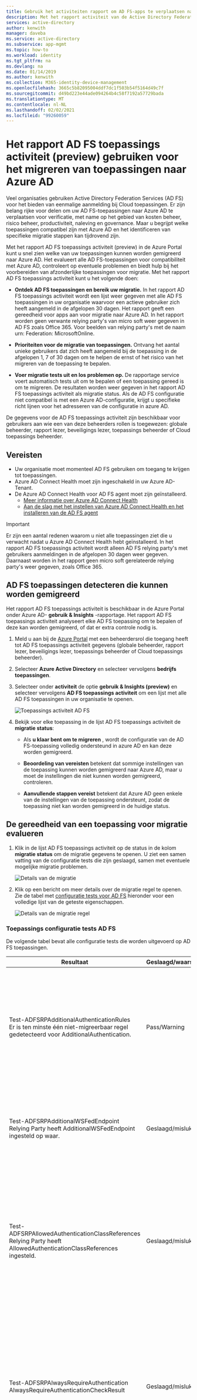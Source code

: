 ```yaml
---
title: Gebruik het activiteiten rapport om AD FS-apps te verplaatsen naar Azure Active Directory | Microsoft Docs '
description: Met het rapport activiteit van de Active Directory Federation Services-toepassing (AD FS) kunt u snel toepassingen migreren van AD FS naar Azure Active Directory (Azure AD). Dit hulp programma voor migratie van AD FS identificeert compatibiliteit met Azure AD en biedt migratie richtlijnen.
services: active-directory
author: kenwith
manager: daveba
ms.service: active-directory
ms.subservice: app-mgmt
ms.topic: how-to
ms.workload: identity
ms.tgt_pltfrm: na
ms.devlang: na
ms.date: 01/14/2019
ms.author: kenwith
ms.collection: M365-identity-device-management
ms.openlocfilehash: 3665c5b82095004ddf7dc1f503b54f5164d49c7f
ms.sourcegitcommit: d49bd223e44ade094264b4c58f7192a57729bada
ms.translationtype: MT
ms.contentlocale: nl-NL
ms.lasthandoff: 02/02/2021
ms.locfileid: "99260059"
---
```

# <a name="use-the-ad-fs-application-activity-report-preview-to-migrate-applications-to-azure-ad"></a>Het rapport AD FS toepassings activiteit (preview) gebruiken voor het migreren van toepassingen naar Azure AD

Veel organisaties gebruiken Active Directory Federation Services (AD FS) voor het bieden van eenmalige aanmelding bij Cloud toepassingen. Er zijn belang rijke voor delen om uw AD FS-toepassingen naar Azure AD te verplaatsen voor verificatie, met name op het gebied van kosten beheer, risico beheer, productiviteit, naleving en governance. Maar u begrijpt welke toepassingen compatibel zijn met Azure AD en het identificeren van specifieke migratie stappen kan tijdrovend zijn.

Met het rapport AD FS toepassings activiteit (preview) in de Azure Portal kunt u snel zien welke van uw toepassingen kunnen worden gemigreerd naar Azure AD. Het evalueert alle AD FS-toepassingen voor compatibiliteit met Azure AD, controleert op eventuele problemen en biedt hulp bij het voorbereiden van afzonderlijke toepassingen voor migratie. Met het rapport AD FS toepassings activiteit kunt u het volgende doen:

* **Ontdek AD FS toepassingen en bereik uw migratie.** In het rapport AD FS toepassings activiteit wordt een lijst weer gegeven met alle AD FS toepassingen in uw organisatie waarvoor een actieve gebruiker zich heeft aangemeld in de afgelopen 30 dagen. Het rapport geeft een gereedheid voor apps aan voor migratie naar Azure AD. In het rapport worden geen verwante relying party's van micro soft weer gegeven in AD FS zoals Office 365. Voor beelden van relying party's met de naam urn: Federation: MicrosoftOnline.

* **Prioriteiten voor de migratie van toepassingen.** Ontvang het aantal unieke gebruikers dat zich heeft aangemeld bij de toepassing in de afgelopen 1, 7 of 30 dagen om te helpen de ernst of het risico van het migreren van de toepassing te bepalen.
* **Voer migratie tests uit en los problemen op.** De rapportage service voert automatisch tests uit om te bepalen of een toepassing gereed is om te migreren. De resultaten worden weer gegeven in het rapport AD FS toepassings activiteit als migratie status. Als de AD FS configuratie niet compatibel is met een Azure AD-configuratie, krijgt u specifieke richt lijnen voor het adresseren van de configuratie in azure AD.

De gegevens voor de AD FS toepassings activiteit zijn beschikbaar voor gebruikers aan wie een van deze beheerders rollen is toegewezen: globale beheerder, rapport lezer, beveiligings lezer, toepassings beheerder of Cloud toepassings beheerder.

## <a name="prerequisites"></a>Vereisten

* Uw organisatie moet momenteel AD FS gebruiken om toegang te krijgen tot toepassingen.
* Azure AD Connect Health moet zijn ingeschakeld in uw Azure AD-Tenant.
* De Azure AD Connect Health voor AD FS agent moet zijn geïnstalleerd.
   * [Meer informatie over Azure AD Connect Health](../hybrid/how-to-connect-health-adfs.md)
   * [Aan de slag met het instellen van Azure AD Connect Health en het installeren van de AD FS agent](../hybrid/how-to-connect-health-agent-install.md)

>[!IMPORTANT] 
>Er zijn een aantal redenen waarom u niet alle toepassingen ziet die u verwacht nadat u Azure AD Connect Health hebt geïnstalleerd. In het rapport AD FS toepassings activiteit wordt alleen AD FS relying party's met gebruikers aanmeldingen in de afgelopen 30 dagen weer gegeven. Daarnaast worden in het rapport geen micro soft gerelateerde relying party's weer gegeven, zoals Office 365.

## <a name="discover-ad-fs-applications-that-can-be-migrated"></a>AD FS toepassingen detecteren die kunnen worden gemigreerd 

Het rapport AD FS toepassings activiteit is beschikbaar in de Azure Portal onder Azure AD- **gebruik & Insights** -rapportage. Het rapport AD FS toepassings activiteit analyseert elke AD FS toepassing om te bepalen of deze kan worden gemigreerd, of dat er extra controle nodig is. 

1. Meld u aan bij de [Azure Portal](https://portal.azure.com) met een beheerdersrol die toegang heeft tot AD FS toepassings activiteit gegevens (globale beheerder, rapport lezer, beveiligings lezer, toepassings beheerder of Cloud toepassings beheerder).

2. Selecteer **Azure Active Directory** en selecteer vervolgens **bedrijfs toepassingen**.

3. Selecteer onder **activiteit** de optie **gebruik & Insights (preview)** en selecteer vervolgens **AD FS toepassings activiteit** om een lijst met alle AD FS toepassingen in uw organisatie te openen.

   ![Toepassings activiteit AD FS](media/migrate-adfs-application-activity/adfs-application-activity.png)

4. Bekijk voor elke toepassing in de lijst AD FS toepassings activiteit de **migratie status**:

   * Als **u klaar bent om te migreren** , wordt de configuratie van de AD FS-toepassing volledig ondersteund in azure AD en kan deze worden gemigreerd.

   * **Beoordeling van vereisten** betekent dat sommige instellingen van de toepassing kunnen worden gemigreerd naar Azure AD, maar u moet de instellingen die niet kunnen worden gemigreerd, controleren.

   * **Aanvullende stappen vereist** betekent dat Azure AD geen enkele van de instellingen van de toepassing ondersteunt, zodat de toepassing niet kan worden gemigreerd in de huidige status.

## <a name="evaluate-the-readiness-of-an-application-for-migration"></a>De gereedheid van een toepassing voor migratie evalueren 

1. Klik in de lijst AD FS toepassings activiteit op de status in de kolom **migratie status** om de migratie gegevens te openen. U ziet een samen vatting van de configuratie tests die zijn geslaagd, samen met eventuele mogelijke migratie problemen.

   ![Details van de migratie](media/migrate-adfs-application-activity/migration-details.png)

2. Klik op een bericht om meer details over de migratie regel te openen. Zie de tabel met [configuratie tests voor AD FS](#ad-fs-application-configuration-tests) hieronder voor een volledige lijst van de geteste eigenschappen.

   ![Details van de migratie regel](media/migrate-adfs-application-activity/migration-rule-details.png)

### <a name="ad-fs-application-configuration-tests"></a>Toepassings configuratie tests AD FS

De volgende tabel bevat alle configuratie tests die worden uitgevoerd op AD FS toepassingen.

|Resultaat  |Geslaagd/waarschuwing/mislukt  |Beschrijving  |
|---------|---------|---------|
|Test-ADFSRPAdditionalAuthenticationRules <br> Er is ten minste één niet-migreerbaar regel gedetecteerd voor AdditionalAuthentication.       | Pass/Warning          | De Relying Party heeft regels om te vragen naar multi-factor Authentication (MFA). Als u wilt overstappen op Azure AD, moet u deze regels vertalen in beleid voor voorwaardelijke toegang. Als u een on-premises MFA gebruikt, raden wij u aan om over te stappen op Azure AD MFA. Meer [informatie over voorwaardelijke toegang](../authentication/concept-mfa-howitworks.md).        |
|Test-ADFSRPAdditionalWSFedEndpoint <br> Relying Party heeft AdditionalWSFedEndpoint ingesteld op waar.       | Geslaagd/mislukt          | Met de Relying Party in AD FS kunt u meerdere WS-Fed Assertion-eind punten toestaan.Op dit moment ondersteunt Azure AD slechts één.Als u een scenario hebt waarbij dit resultaat de migratie blokkeert, [laat het ons dan weten](https://feedback.azure.com/forums/169401-azure-active-directory/suggestions/38695621-allow-multiple-ws-fed-assertion-endpoints).     |
|Test-ADFSRPAllowedAuthenticationClassReferences <br> Relying Party heeft AllowedAuthenticationClassReferences ingesteld.       | Geslaagd/mislukt          | Met deze instelling in AD FS kunt u opgeven of de toepassing zo is geconfigureerd dat alleen bepaalde verificatie typen worden toegestaan. Het is raadzaam om voorwaardelijke toegang te gebruiken om deze functie te verkrijgen. Als u een scenario hebt waarbij dit resultaat de migratie blokkeert, [laat het ons dan weten](https://feedback.azure.com/forums/169401-azure-active-directory/suggestions/38695672-allow-in-azure-ad-to-specify-certain-authentication).  Meer [informatie over voorwaardelijke toegang](../authentication/concept-mfa-howitworks.md).          |
|Test-ADFSRPAlwaysRequireAuthentication <br> AlwaysRequireAuthenticationCheckResult      | Geslaagd/mislukt          | Met deze instelling in AD FS kunt u opgeven of de toepassing is geconfigureerd voor het negeren van SSO-cookies en er **altijd om verificatie wordt gevraagd**. In azure AD kunt u de verificatie sessie beheren met behulp van beleid voor voorwaardelijke toegang om hetzelfde gedrag te verkrijgen. Meer [informatie over het configureren van verificatie sessie beheer met voorwaardelijke toegang](../conditional-access/howto-conditional-access-session-lifetime.md).          |
|Test-ADFSRPAutoUpdateEnabled <br> Relying Party heeft AutoUpdateEnabled ingesteld op waar       | Pass/Warning          | Met deze instelling in AD FS kunt u opgeven of AD FS zo is geconfigureerd dat de toepassing automatisch wordt bijgewerkt op basis van wijzigingen in de federatieve meta gegevens. Azure AD ondersteunt dit vandaag nog niet, maar de migratie van de toepassing naar Azure AD moet niet worden geblokkeerd.           |
|Test-ADFSRPClaimsProviderName <br> Voor Relying Party is meerdere ClaimsProviders ingeschakeld       | Geslaagd/mislukt          | Met deze instelling in AD FS worden de id-providers aangeroepen waarvan de Relying Party claims accepteert. In azure AD kunt u externe samen werking inschakelen met behulp van Azure AD B2B. Meer [informatie over Azure AD B2B](../external-identities/what-is-b2b.md).          |
|Test-ADFSRPDelegationAuthorizationRules      | Geslaagd/mislukt          | Voor de toepassing zijn aangepaste autorisatie regels voor delegering gedefinieerd. Dit is een WS-Trust concept dat door Azure AD wordt ondersteund met behulp van moderne verificatie protocollen, zoals OpenID Connect Connect en OAuth 2,0. Meer [informatie over het micro soft Identity-platform](../develop/v2-protocols-oidc.md).          |
|Test-ADFSRPImpersonationAuthorizationRules       | Pass/Warning          | Er zijn aangepaste autorisatie regels voor imitatie gedefinieerd voor de toepassing.Dit is een WS-Trust concept dat door Azure AD wordt ondersteund met behulp van moderne verificatie protocollen, zoals OpenID Connect Connect en OAuth 2,0. Meer [informatie over het micro soft Identity-platform](../develop/v2-protocols-oidc.md).          |
|Test-ADFSRPIssuanceAuthorizationRules <br> Er is ten minste één niet-migreerbaar regel gedetecteerd voor IssuanceAuthorization.       | Pass/Warning          | Voor de toepassing zijn aangepaste autorisatie regels voor uitgifte in AD FS gedefinieerd.Azure AD biedt ondersteuning voor deze functionaliteit met voorwaardelijke toegang voor Azure AD. Meer [informatie over voorwaardelijke toegang](../conditional-access/overview.md). <br> U kunt de toegang tot een toepassing ook beperken door gebruikers of groepen die zijn toegewezen aan de toepassing. Meer [informatie over het toewijzen van gebruikers en groepen voor toegang tot toepassingen](./assign-user-or-group-access-portal.md).            |
|Test-ADFSRPIssuanceTransformRules <br> Er is ten minste één niet-migreerbaar regel gedetecteerd voor IssuanceTransform.       | Pass/Warning          | Voor de toepassing zijn aangepaste transformatie regels voor uitgifte opgegeven in AD FS. Azure AD biedt ondersteuning voor het aanpassen van de claims die zijn uitgegeven in het token. Zie claims aanpassen die zijn [uitgegeven in het SAML-token voor zakelijke toepassingen voor](../develop/active-directory-saml-claims-customization.md)meer informatie.           |
|Test-ADFSRPMonitoringEnabled <br> Relying Party heeft MonitoringEnabled ingesteld op waar.       | Pass/Warning          | Met deze instelling in AD FS kunt u opgeven of AD FS zo is geconfigureerd dat de toepassing automatisch wordt bijgewerkt op basis van wijzigingen in de federatieve meta gegevens. Azure AD ondersteunt dit vandaag nog niet, maar de migratie van de toepassing naar Azure AD moet niet worden geblokkeerd.           |
|Test-ADFSRPNotBeforeSkew <br> NotBeforeSkewCheckResult      | Pass/Warning          | AD FS maakt een tijd verschil mogelijk op basis van de NotBefore-en NotOnOrAfter-tijden in het SAML-token. Dit wordt door Azure AD automatisch afgehandeld.          |
|Test-ADFSRPRequestMFAFromClaimsProviders <br> Relying Party heeft RequestMFAFromClaimsProviders ingesteld op waar.       | Pass/Warning          | Deze instelling in AD FS bepaalt het gedrag voor MFA als de gebruiker afkomstig is van een andere claim provider. In azure AD kunt u externe samen werking inschakelen met behulp van Azure AD B2B. Vervolgens kunt u beleid voor voorwaardelijke toegang Toep assen om toegang tot de gast te beveiligen. Meer informatie over [Azure AD B2B](../external-identities/what-is-b2b.md) en [voorwaardelijke toegang](../conditional-access/overview.md).          |
|Test-ADFSRPSignedSamlRequestsRequired <br> Relying Party heeft SignedSamlRequestsRequired ingesteld op waar       | Geslaagd/mislukt          | De toepassing is geconfigureerd in AD FS om de hand tekening in de SAML-aanvraag te verifiëren. Azure AD accepteert een ondertekende SAML-aanvraag; de hand tekening wordt echter niet gecontroleerd. Azure AD heeft verschillende methoden om te beveiligen tegen schadelijke aanroepen. Azure AD gebruikt bijvoorbeeld de antwoord-Url's die in de toepassing zijn geconfigureerd om de SAML-aanvraag te valideren. Azure AD verzendt alleen een token om Url's te beantwoorden die voor de toepassing zijn geconfigureerd. Als u een scenario hebt waarbij dit resultaat de migratie blokkeert, [laat het ons dan weten](https://feedback.azure.com/forums/169401-azure-active-directory/suggestions/13394589-saml-signature).          |
|Test-ADFSRPTokenLifetime <br> TokenLifetimeCheckResult        | Pass/Warning         | De toepassing is geconfigureerd voor een aangepaste levens duur van tokens. De standaard waarde voor AD FS is een uur.Azure AD ondersteunt deze functionaliteit met behulp van voorwaardelijke toegang. Zie [verificatie sessie beheer met voorwaardelijke toegang configureren](../conditional-access/howto-conditional-access-session-lifetime.md)voor meer informatie.          |
|Relying Party is ingesteld om claims te versleutelen. Dit wordt ondersteund door Azure AD       | Geslaagd          | Met Azure AD kunt u het token versleutelen dat naar de toepassing wordt verzonden. Zie [Azure AD SAML-token versleuteling configureren](./howto-saml-token-encryption.md)voor meer informatie.          |
|EncryptedNameIdRequiredCheckResult      | Geslaagd/mislukt          | De toepassing is geconfigureerd voor het versleutelen van de NameID-claim in het SAML-token.Met Azure AD kunt u het volledige token versleutelen dat naar de toepassing wordt verzonden.Versleuteling van specifieke claims wordt nog niet ondersteund. Zie [Azure AD SAML-token versleuteling configureren](./howto-saml-token-encryption.md)voor meer informatie.         |

## <a name="check-the-results-of-claim-rule-tests"></a>De resultaten van claim regel tests controleren

Als u een claim regel hebt geconfigureerd voor de toepassing in AD FS, biedt de ervaring een gedetailleerde analyse voor alle claim regels. U ziet welke claim regels kunnen worden verplaatst naar Azure AD en die verder moeten worden geëvalueerd.

1. Klik in de lijst AD FS toepassings activiteit op de status in de kolom **migratie status** om de migratie gegevens te openen. U ziet een samen vatting van de configuratie tests die zijn geslaagd, samen met eventuele mogelijke migratie problemen.

2. Vouw op de pagina **Details van migratie regel** de resultaten uit om details over mogelijke migratie problemen weer te geven en meer richt lijnen te krijgen. Voor een gedetailleerde lijst met alle geteste claim regels raadpleegt u de tabel met [de resultaten van claim regel tests controleren](#check-the-results-of-claim-rule-tests) hieronder.

   In het onderstaande voor beeld ziet u de details van de migratie regel voor de regel IssuanceTransform. De lijst bevat de specifieke onderdelen van de claim die moeten worden beoordeeld en geadresseerd voordat u de toepassing kunt migreren naar Azure AD.

   ![Meer informatie over de migratie regel](media/migrate-adfs-application-activity/migration-rule-details-guidance.png)

### <a name="claim-rule-tests"></a>Claim regel testen

De volgende tabel bevat alle claim regel tests die worden uitgevoerd op AD FS toepassingen.

|Eigenschap  |Beschrijving  |
|---------|---------|
|UNSUPPORTED_CONDITION_PARAMETER      | De instructie voor waarde gebruikt reguliere expressies om te evalueren of de claim overeenkomt met een bepaald patroon.Voor een vergelijk bare functionaliteit in azure AD kunt u een vooraf gedefinieerde trans formatie gebruiken, zoals IfEmpty (), StartWith (), contains (), onder andere. Zie [claims aanpassen die zijn uitgegeven in het SAML-token voor zakelijke toepassingen](../develop/active-directory-saml-claims-customization.md)voor meer informatie.          |
|UNSUPPORTED_CONDITION_CLASS      | De voor waarde-instructie heeft meerdere voor waarden die moeten worden geëvalueerd voordat de uitgifte-instructie kan worden uitgevoerd.Azure AD kan deze functionaliteit ondersteunen met de transformatie functies van de claim waarbij u meerdere claim waarden kunt evalueren.Zie [claims aanpassen die zijn uitgegeven in het SAML-token voor zakelijke toepassingen](../develop/active-directory-saml-claims-customization.md)voor meer informatie.          |
|UNSUPPORTED_RULE_TYPE      | De claim regel kan niet worden herkend. Zie [claims aanpassen die zijn uitgegeven in het SAML-token voor zakelijke toepassingen](../develop/active-directory-saml-claims-customization.md)voor meer informatie over het configureren van claims in azure AD.          |
|CONDITION_MATCHES_UNSUPPORTED_ISSUER      | De instructie condition maakt gebruik van een uitgever die niet wordt ondersteund in azure AD.Op dit moment kunnen Azure AD geen claims van een andere Active Directory of Azure AD in de bron opslaan. Als dit verhindert u het migreren van toepassingen naar Azure AD, [laat het ons dan weten](https://feedback.azure.com/forums/169401-azure-active-directory/suggestions/38695717-allow-to-source-user-attributes-from-external-dire).         |
|UNSUPPORTED_CONDITION_FUNCTION      | De instructie voor waarde gebruikt een statistische functie om een enkele claim te verlenen of toe te voegen, ongeacht het aantal overeenkomsten.In azure AD kunt u het kenmerk van een gebruiker evalueren om te bepalen welke waarde moet worden gebruikt voor de claim met functies zoals IfEmpty (), StartWith (), contains (), onder andere.Zie [claims aanpassen die zijn uitgegeven in het SAML-token voor zakelijke toepassingen](../develop/active-directory-saml-claims-customization.md)voor meer informatie.          |
|RESTRICTED_CLAIM_ISSUED      | De instructie condition maakt gebruik van een claim die is beperkt in azure AD. U kunt mogelijk een beperkte claim uitgeven, maar u kunt de bron niet wijzigen of een trans formatie Toep assen. Zie voor meer informatie [claims aanpassen die zijn verzonden in tokens voor een specifieke app in azure AD](../develop/active-directory-claims-mapping.md).          |
|EXTERNAL_ATTRIBUTE_STORE      | De uitgifte-instructie gebruikt een andere kenmerk opslag dan Active Directory. Op dit moment kunnen Azure AD geen claims van een andere Active Directory of Azure AD in de bron opslaan. Als dit ertoe leidt dat u de migratie van toepassingen naar Azure AD blokkeert, [laat het ons weten](https://feedback.azure.com/forums/169401-azure-active-directory/suggestions/38695717-allow-to-source-user-attributes-from-external-dire).          |
|UNSUPPORTED_ISSUANCE_CLASS      | De uitgifte-instructie gebruikt ADD om claims toe te voegen aan de set binnenkomende claims. In azure AD kan dit worden geconfigureerd als meerdere claim transformaties.Zie [claims aanpassen die zijn uitgegeven in het SAML-token voor zakelijke toepassingen](../develop/active-directory-claims-mapping.md)voor meer informatie.         |
|UNSUPPORTED_ISSUANCE_TRANSFORMATION      | De uitgifte-instructie gebruikt reguliere expressies voor het transformeren van de waarde van de claim die moet worden verzonden.Voor een vergelijk bare functionaliteit in azure AD kunt u vooraf gedefinieerde trans formatie, zoals extractie (), Trim (), ToLower, onder andere gebruiken. Zie [claims aanpassen die zijn uitgegeven in het SAML-token voor zakelijke toepassingen](../develop/active-directory-saml-claims-customization.md)voor meer informatie.          |

## <a name="troubleshooting"></a>Problemen oplossen

### <a name="cant-see-all-my-ad-fs-applications-in-the-report"></a>Kan niet alle AD FS-toepassingen in het rapport weer geven

 Als u Azure AD Connect status hebt geïnstalleerd, maar u nog steeds de vraag om de software te installeren ziet of als u niet alle AD FS toepassingen in het rapport kunt zien, is het mogelijk dat u geen actieve AD FS-toepassingen hebt of dat uw AD FS-toepassingen micro soft-toepassing zijn.
 
 In het rapport AD FS toepassings activiteit worden alle AD FS toepassingen in uw organisatie weer gegeven met actieve gebruikers zich in de afgelopen 30 dagen aan. Daarnaast worden in het rapport geen micro soft-gerelateerde relying party's weer gegeven in AD FS zoals Office 365. Voor beelden van relying party's met de naam urn: Federation: MicrosoftOnline ', ' microsoftonline ', ' micro soft: winhello: CERT: Prov: Server ' wordt niet weer gegeven in de lijst.





## <a name="next-steps"></a>Volgende stappen

- [Video: het AD FS activiteiten rapport gebruiken om een toepassing te migreren](https://www.youtube.com/watch?v=OThlTA239lU)
- [Toepassingen beheren met Azure Active Directory](what-is-application-management.md)
- [Toegang tot apps beheren](what-is-access-management.md)
- [Azure AD Connect-federatie](../hybrid/how-to-connect-fed-whatis.md)
